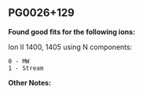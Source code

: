 ## PG0026+129
**Found good fits for the following ions:**

Ion II 1400, 1405 using N components:
```
0 - MW
1 - Stream
```


**Other Notes:**

